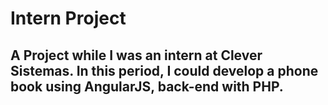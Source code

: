 # Intern Project

<h2>A Project while I was an intern at Clever Sistemas.
  In this period, I could develop a phone book using AngularJS, back-end with PHP.</h2>
